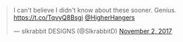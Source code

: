 ---
---

<blockquote class="twitter-tweet" data-lang="en"><p lang="en" dir="ltr">I can&#39;t believe I didn&#39;t know about these sooner. Genius. <a href="https://t.co/TqvyQ8Bsgi">https://t.co/TqvyQ8Bsgi</a> <a href="https://twitter.com/HigherHangers?ref_src=twsrc%5Etfw">@HigherHangers</a></p>&mdash; slkrabbit DESIGNS (@SlkrabbitD) <a href="https://twitter.com/SlkrabbitD/status/926091583245684736?ref_src=twsrc%5Etfw">November 2, 2017</a></blockquote>